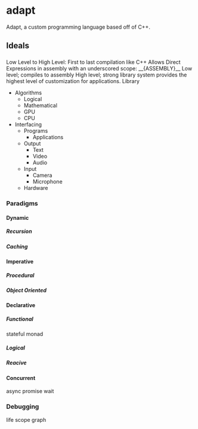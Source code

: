 # adapt
Adapt, a custom programming language based off of C++.
## Ideals
###
Low Level to High Level:
First to last compilation like C++
Allows Direct Expressions in assembly with an underscored scope: \_\_{ASSEMBLY}\_\_
Low level; compiles to assembly
High level; strong library system provides the highest level of customization for applications.
Library
* Algorithms
  * Logical 
  * Mathematical
  * GPU 
  * CPU 
* Interfacing
  * Programs
    * Applications
  * Output
    * Text
    * Video
    * Audio
  * Input
    * Camera
    * Microphone
  * Hardware
### Paradigms
#### Dynamic
##### Recursion
##### Caching
#### Imperative
##### Procedural
##### Object Oriented
#### Declarative
##### Functional
stateful
monad
##### Logical
##### Reacive
#### Concurrent
async
promise
wait
### Debugging
life
scope
graph
